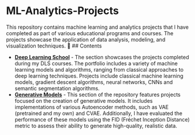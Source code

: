 # ML-Analytics-Projects
This repository contains machine learning and analytics projects that I have completed as part of various educational programs and courses. The projects showcase the application of data analysis, modeling, and visualization techniques.
📁 ## Contents
- **[Deep Learning School](./Deep%20Learning%20School/)** - The section showcases the projects completed during my DLS courses. The portfolio includes a variety of machine learning models and algorithms, ranging from classical approaches to deep learning techniques. Projects include classical machine learning models, gradient descent algorithms, neural networks, CNNs and semantic segmentation algorithms.
- **[Generative Models](/Generative%20Models/)** - This section of the repository features projects focused on the creation of generative models. It includes implementations of various Autoencoder methods, such as VAE (pretrained and my own) and CVAE. Additionally, I have evaluated the performance of these models using the FID (Fréchet Inception Distance) metric to assess their ability to generate high-quality, realistic data.

